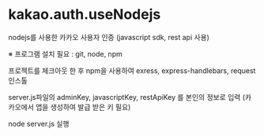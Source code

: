 # kakao.auth.useNodejs
nodejs를 사용한 카카오 사용자 인증 (javascript sdk, rest api 사용)

※ 프로그램 설치 필요 : git, node, npm

프로젝트를 체크아웃 한 후 npm을 사용하여 exress, express-handlebars, request 인스톨

server.js파일의 adminKey, javascriptKey, restApiKey 를 본인의 정보로 입력
(카카오에서 앱을 생성하여 발급 받은 키 필요)

node server.js 실행
